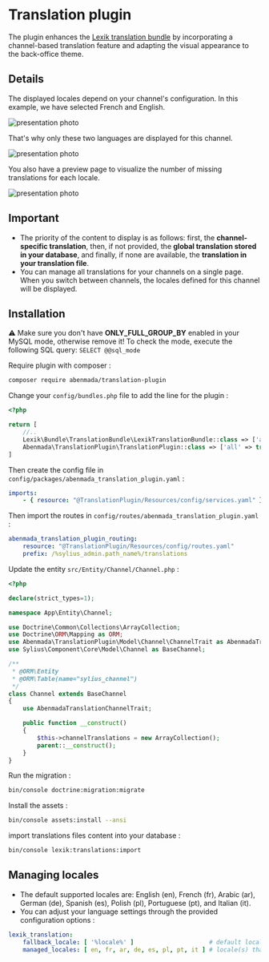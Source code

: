 <h1>Translation plugin</h1>

<p>
    The plugin enhances the <a href="https://github.com/lexik/LexikTranslationBundle">Lexik translation bundle</a> by incorporating a channel-based translation feature and adapting the visual appearance to the back-office theme.
</p>

## Details

The displayed locales depend on your channel's configuration. In this example, we have selected French and English.

![presentation photo](https://github.com/ayman-benmada/Sylius-Translation-Plugin/blob/main/src/Resources/public/image/presentation-1.png?raw=true)

That's why only these two languages are displayed for this channel.

![presentation photo](https://github.com/ayman-benmada/Sylius-Translation-Plugin/blob/main/src/Resources/public/image/presentation-2.png?raw=true)

You also have a preview page to visualize the number of missing translations for each locale.

![presentation photo](https://github.com/ayman-benmada/Sylius-Translation-Plugin/blob/main/src/Resources/public/image/presentation-3.png?raw=true)

## Important

- The priority of the content to display is as follows: first, the **channel-specific translation**, then, if not provided, the **global translation stored in your database**, and finally, if none are available, the **translation in your translation file**.
- You can manage all translations for your channels on a single page. When you switch between channels, the locales defined for this channel will be displayed.

## Installation

⚠️ Make sure you don't have **ONLY_FULL_GROUP_BY** enabled in your MySQL mode, otherwise remove it! To check the mode, execute the following SQL query: ```SELECT @@sql_mode```

Require plugin with composer :

```bash
composer require abenmada/translation-plugin
```

Change your `config/bundles.php` file to add the line for the plugin :

```php
<?php

return [
    //..
    Lexik\Bundle\TranslationBundle\LexikTranslationBundle::class => ['all' => true],
    Abenmada\TranslationPlugin\TranslationPlugin::class => ['all' => true],
]
```

Then create the config file in `config/packages/abenmada_translation_plugin.yaml` :

```yaml
imports:
    - { resource: "@TranslationPlugin/Resources/config/services.yaml" }
```

Then import the routes in `config/routes/abenmada_translation_plugin.yaml` :

```yaml
abenmada_translation_plugin_routing:
    resource: "@TranslationPlugin/Resources/config/routes.yaml"
    prefix: /%sylius_admin.path_name%/translations
```

Update the entity `src/Entity/Channel/Channel.php` :

```php
<?php

declare(strict_types=1);

namespace App\Entity\Channel;

use Doctrine\Common\Collections\ArrayCollection;
use Doctrine\ORM\Mapping as ORM;
use Abenmada\TranslationPlugin\Model\Channel\ChannelTrait as AbenmadaTranslationChannelTrait;
use Sylius\Component\Core\Model\Channel as BaseChannel;

/**
 * @ORM\Entity
 * @ORM\Table(name="sylius_channel")
 */
class Channel extends BaseChannel
{
    use AbenmadaTranslationChannelTrait;

    public function __construct()
    {
        $this->channelTranslations = new ArrayCollection();
        parent::__construct();
    }
}
```

Run the migration :
```bash
bin/console doctrine:migration:migrate
```

Install the assets :

```bash
bin/console assets:install --ansi
```

import translations files content into your database :

```bash
bin/console lexik:translations:import
```

## Managing locales

- The default supported locales are: English (en), French (fr), Arabic (ar), German (de), Spanish (es), Polish (pl), Portuguese (pt), and Italian (it).
- You can adjust your language settings through the provided configuration options :

```yaml
lexik_translation:
    fallback_locale: [ '%locale%' ]                     # default locale(s) to use
    managed_locales: [ en, fr, ar, de, es, pl, pt, it ] # locale(s) that the bundle has to manage
```
